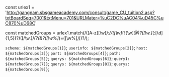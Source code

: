 const urlex1 = 'http://gangnam.sbsgameacademy.com/consult/game_CU_tuition2.asp?txtBoardSeq=7001&txtMenu=701&URLMater=%uC2DC%uAC04%uD45C%uC870%uD68C'

const matchedGroups = urlex1.match(/([A-z][\w]*):\/\/([\w]*:?[\w]*@)?([\w\.]*(:[\d]{1,5})?)([\/\w.]*)(\?(&?([\w%]*)=([\w%]*))*)?/);

`scheme: ${matchedGroups[1]}`;
`userinfo: ${matchedGroups[2]}`;
`host: ${matchedGroups[3]}`;
`port: ${matchedGroups[4]}`;
`path: ${matchedGroups[5]}`;
`querys: ${matchedGroups[6]}`;
`query1: ${matchedGroups[7]}`;
`querys: ${matchedGroups[8]}`;
`querys: ${matchedGroups[9]}`;
